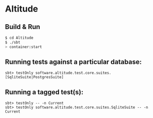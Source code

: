 # Altitude #

## Build & Run ##

```sh
$ cd Altitude
$ ./sbt
> container:start
```

## Running tests against a particular database:

    sbt> testOnly software.altitude.test.core.suites.[SqliteSuite|PostgresSuite]

## Running a tagged test(s):
    sbt> testOnly -- -n Current
    sbt> testOnly software.altitude.test.core.suites.SqliteSuite -- -n Current
